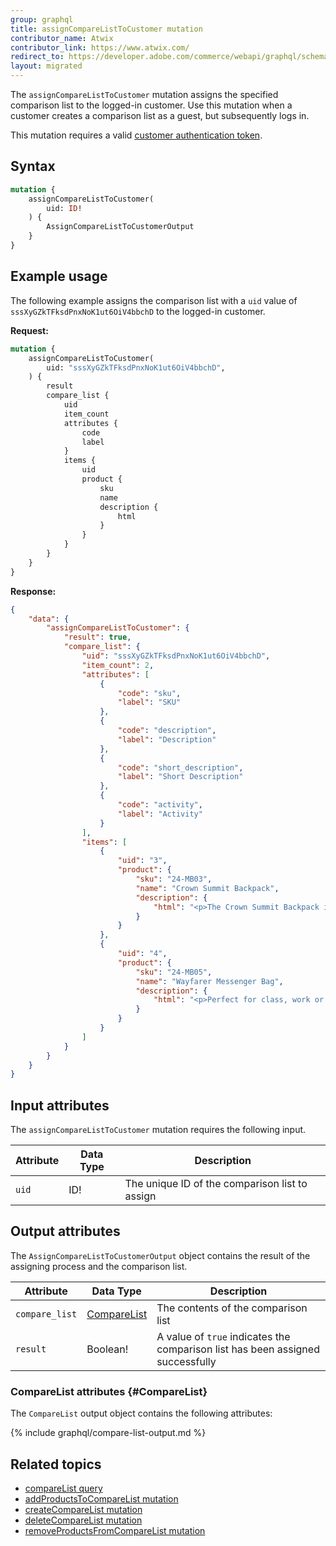 ```yaml
---
group: graphql
title: assignCompareListToCustomer mutation
contributor_name: Atwix
contributor_link: https://www.atwix.com/
redirect_to: https://developer.adobe.com/commerce/webapi/graphql/schema/customer/mutations/assign-compare-list/
layout: migrated
---
```


The `assignCompareListToCustomer` mutation assigns the specified comparison list to the logged-in customer. Use this mutation when a customer creates a comparison list as a guest, but subsequently logs in.

This mutation requires a valid [customer authentication token]({{page.baseurl}}/graphql/mutations/generate-customer-token.html).

## Syntax

```graphql
mutation {
    assignCompareListToCustomer(
        uid: ID!
    ) {
        AssignCompareListToCustomerOutput
    }
}
```

## Example usage

The following example assigns the comparison list with a `uid` value of `sssXyGZkTFksdPnxNoK1ut6OiV4bbchD` to the logged-in customer.

**Request:**

```graphql
mutation {
    assignCompareListToCustomer(
        uid: "sssXyGZkTFksdPnxNoK1ut6OiV4bbchD",
    ) {
        result
        compare_list {
            uid
            item_count
            attributes {
                code
                label
            }
            items {
                uid
                product {
                    sku
                    name
                    description {
                        html
                    }
                }
            }
        }
    }
}
```

**Response:**

```json
{
    "data": {
        "assignCompareListToCustomer": {
            "result": true,
            "compare_list": {
                "uid": "sssXyGZkTFksdPnxNoK1ut6OiV4bbchD",
                "item_count": 2,
                "attributes": [
                    {
                        "code": "sku",
                        "label": "SKU"
                    },
                    {
                        "code": "description",
                        "label": "Description"
                    },
                    {
                        "code": "short_description",
                        "label": "Short Description"
                    },
                    {
                        "code": "activity",
                        "label": "Activity"
                    }
                ],
                "items": [
                    {
                        "uid": "3",
                        "product": {
                            "sku": "24-MB03",
                            "name": "Crown Summit Backpack",
                            "description": {
                                "html": "<p>The Crown Summit Backpack is equally at home in a gym locker, study cube or a pup tent, so be sure yours is packed with books, a bag lunch, water bottles, yoga block, laptop, or whatever else you want in hand. Rugged enough for day hikes and camping trips, it has two large zippered compartments and padded, adjustable shoulder straps.</p>\n<ul>\n<li>Top handle.</li>\n<li>Grommet holes.</li>\n<li>Two-way zippers.</li>\n<li>H 20\" x W 14\" x D 12\".</li>\n<li>Weight: 2 lbs, 8 oz. Volume: 29 L.</li>\n<ul>"
                            }
                        }
                    },
                    {
                        "uid": "4",
                        "product": {
                            "sku": "24-MB05",
                            "name": "Wayfarer Messenger Bag",
                            "description": {
                                "html": "<p>Perfect for class, work or the gym, the Wayfarer Messenger Bag is packed with pockets. The dual-buckle flap closure reveals an organizational panel, and the roomy main compartment has spaces for your laptop and a change of clothes. An adjustable shoulder strap and easy-grip handle promise easy carrying.</p>\n<ul>\n<li>Multiple internal zip pockets.</li>\n<li>Made of durable nylon.</li>\n</ul>"
                            }
                        }
                    }
                ]
            }
        }
    }
}
```

## Input attributes

The `assignCompareListToCustomer` mutation requires the following input.

Attribute |  Data Type | Description
--- | --- | ---
`uid` | ID! | The unique ID of the comparison list to assign

## Output attributes

The `AssignCompareListToCustomerOutput` object contains the result of the assigning process and the comparison list.

Attribute |  Data Type | Description
--- | --- | ---
`compare_list` | [CompareList](#CompareList) | The contents of the comparison list
`result` | Boolean! | A value of `true` indicates the comparison list has been assigned successfully

### CompareList attributes {#CompareList}

The `CompareList` output object contains the following attributes:

{% include graphql/compare-list-output.md %}

## Related topics

*  [compareList query]({{page.baseurl}}/graphql/queries/compare-list.html)
*  [addProductsToCompareList mutation]({{page.baseurl}}/graphql/mutations/add-products-to-compare-list.html)
*  [createCompareList mutation]({{page.baseurl}}/graphql/mutations/create-compare-list.html)
*  [deleteCompareList mutation]({{page.baseurl}}/graphql/mutations/delete-compare-list.html)
*  [removeProductsFromCompareList mutation]({{page.baseurl}}/graphql/mutations/remove-products-from-compare-list.html)
